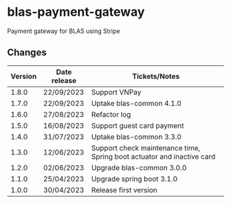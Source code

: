 # blas-payment-gateway

Payment gateway for BLAS using Stripe

## Changes

| Version | Date release | Tickets/Notes                                                          |
|---------|--------------|------------------------------------------------------------------------|
| 1.8.0   | 22/09/2023   | Support VNPay                                                          |
| 1.7.0   | 22/09/2023   | Uptake blas-common 4.1.0                                               |
| 1.6.0   | 27/08/2023   | Refactor log                                                           |
| 1.5.0   | 16/08/2023   | Support guest card payment                                             |
| 1.4.0   | 31/07/2023   | Uptake blas-common 3.3.0                                               |
| 1.3.0   | 12/06/2023   | Support check maintenance time, Spring boot actuator and inactive card |
| 1.2.0   | 02/06/2023   | Upgrade blas-common 3.0.0                                              |
| 1.1.0   | 25/04/2023   | Upgrade spring boot 3.1.0                                              |
| 1.0.0   | 30/04/2023   | Release first version                                                  |

